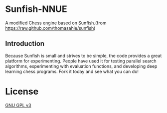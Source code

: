 # Sunfish-NNUE
A modified Chess engine based on Sunfish.(from https://raw.github.com/thomasahle/sunfish)

## Introduction

Because Sunfish is small and strives to be simple, the code provides a great platform for experimenting. People have used it for testing parallel search algorithms, experimenting with evaluation functions, and developing deep learning chess programs. Fork it today and see what you can do!

# License

[GNU GPL v3](https://www.gnu.org/licenses/gpl-3.0.en.html)
